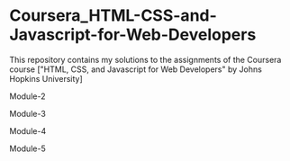 # Coursera_HTML-CSS-and-Javascript-for-Web-Developers
 This repository contains my solutions to the assignments of the Coursera course
["HTML, CSS, and Javascript for Web Developers" by Johns Hopkins University]

Module-2

Module-3

Module-4

Module-5